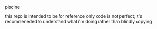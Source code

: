 piscine

this repo is intended to be for reference only
code is not perfect; it's recommeneded to understand what i'm doing rather than blindly copying
